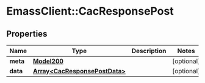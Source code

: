 # EmassClient::CacResponsePost

## Properties
Name | Type | Description | Notes
------------ | ------------- | ------------- | -------------
**meta** | [**Model200**](Model200.md) |  | [optional] 
**data** | [**Array&lt;CacResponsePostData&gt;**](CacResponsePostData.md) |  | [optional] 

